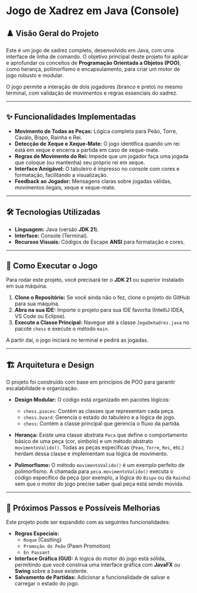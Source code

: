 # Jogo de Xadrez em Java (Console)

## ♟️ Visão Geral do Projeto

Este é um jogo de xadrez completo, desenvolvido em Java, com uma interface de linha de comando. O objetivo principal deste projeto foi aplicar e aprofundar os conceitos de **Programação Orientada a Objetos (POO)**, como herança, polimorfismo e encapsulamento, para criar um motor de jogo robusto e modular.

O jogo permite a interação de dois jogadores (branco e preto) no mesmo terminal, com validação de movimentos e regras essenciais do xadrez.

---

## ✨ Funcionalidades Implementadas

* **Movimento de Todas as Peças:** Lógica completa para Peão, Torre, Cavalo, Bispo, Rainha e Rei.
* **Detecção de Xeque e Xeque-Mate:** O jogo identifica quando um rei está em xeque e encerra a partida em caso de xeque-mate.
* **Regras de Movimento do Rei:** Impede que um jogador faça uma jogada que coloque (ou mantenha) seu próprio rei em xeque.
* **Interface Amigável:** O tabuleiro é impresso no console com cores e formatação, facilitando a visualização.
* **Feedback ao Jogador:** Mensagens claras sobre jogadas válidas, movimentos ilegais, xeque e xeque-mate.

---

## 🛠️ Tecnologias Utilizadas

* **Linguagem:** Java (versão **JDK 21**).
* **Interface:** Console (Terminal).
* **Recursos Visuais:** Códigos de Escape **ANSI** para formatação e cores.

---

## 🚀 Como Executar o Jogo

Para rodar este projeto, você precisará ter o **JDK 21** ou superior instalado em sua máquina.

1.  **Clone o Repositório:** Se você ainda não o fez, clone o projeto do GitHub para sua máquina.
2.  **Abra na sua IDE:** Importe o projeto para sua IDE favorita (IntelliJ IDEA, VS Code ou Eclipse).
3.  **Execute a Classe Principal:** Navegue até a classe `JogoDeXadrez.java` no pacote `chess` e execute o método `main`.

A partir daí, o jogo iniciará no terminal e pedirá as jogadas.

---

## 🏗️ Arquitetura e Design

O projeto foi construído com base em princípios de POO para garantir escalabilidade e organização.

* **Design Modular:** O código está organizado em pacotes lógicos:
    * `chess.pieces`: Contém as classes que representam cada peça.
    * `chess.board`: Gerencia o estado do tabuleiro e a lógica de jogo.
    * `chess`: Contém a classe principal que gerencia o fluxo da partida.

* **Herança:** Existe uma classe abstrata `Peca` que define o comportamento básico de uma peça (cor, símbolo) e um método abstrato `movimentoValido()`. Todas as peças específicas (`Peao`, `Torre`, `Rei`, etc.) herdam dessa classe e implementam sua lógica de movimento.

* **Polimorfismo:** O método `movimentoValido()` é um exemplo perfeito de polimorfismo. A chamada para `peca.movimentoValido()` executa o código específico da peça (por exemplo, a lógica do `Bispo` ou da `Rainha`) sem que o motor do jogo precise saber qual peça está sendo movida.

---

## 🔮 Próximos Passos e Possíveis Melhorias

Este projeto pode ser expandido com as seguintes funcionalidades:

* **Regras Especiais:**
    * `Roque` (Castling)
    * `Promoção do Peão` (Pawn Promotion)
    * `En Passant`
* **Interface Gráfica (GUI):** A lógica do motor do jogo está sólida, permitindo que você construa uma interface gráfica com **JavaFX** ou **Swing** sobre a base existente.
* **Salvamento de Partidas:** Adicionar a funcionalidade de salvar e carregar o estado do jogo.